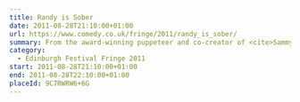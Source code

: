 ```yaml
---
title: Randy is Sober
date: 2011-08-28T21:10:00+01:00
url: https://www.comedy.co.uk/fringe/2011/randy_is_sober/
summary: From the award-winning puppeteer and co-creator of <cite>Sammy J in the Forest of Dreams</cite> comes an all-new comedy show starring Randy, the felt-faced misanthrope. The former alcoholic children’s entertainer is off the booze and on the wagon this summer, looking at the world through the disgruntled eyes of a reformed boozehound. Its puppet stand-up as you’ve never seen it before.
category:
  - Edinburgh Festival Fringe 2011
start: 2011-08-28T21:10:00+01:00
end: 2011-08-28T22:10:00+01:00
placeId: 9C7RWRW6+6G
---
```

